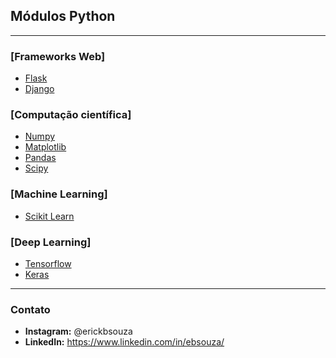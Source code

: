 ## Módulos Python

---

### [Frameworks Web]

- [Flask](https://flask.palletsprojects.com/en/2.0.x/)
- [Django](https://www.djangoproject.com/)


### [Computação científica]
- [Numpy](https://numpy.org/)
- [Matplotlib](https://matplotlib.org/)
- [Pandas](https://pandas.pydata.org/)
- [Scipy](https://www.scipy.org/)


### [Machine Learning]
- [Scikit Learn](https://scikit-learn.org/stable/)


### [Deep Learning]
- [Tensorflow](https://www.tensorflow.org/?hl=pt-br)
- [Keras](https://keras.io/)

---


### Contato

- **Instagram:** @erickbsouza
- **LinkedIn:** https://www.linkedin.com/in/ebsouza/
